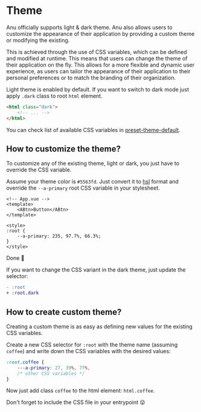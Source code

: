 # Theme

Anu officially supports light & dark theme. Anu also allows users to customize the appearance of their application by providing a custom theme or modifying the existing.

This is achieved through the use of CSS variables, which can be defined and modified at runtime. This means that users can change the theme of their application on the fly. This allows for a more flexible and dynamic user experience, as users can tailor the appearance of their application to their personal preferences or to match the branding of their organization.

Light theme is enabled by default. If you want to switch to dark mode just apply `.dark` class to root `html` element.

```html
<html class="dark">
    <!-- ... -->
</html>
```

You can check list of available CSS variables in [preset-theme-default](https://github.com/jd-solanki/anu/blob/main/packages/preset-theme-default/src/scss/index.scss).

## How to customize the theme?

To customize any of the existing theme, light or dark, you just have to override the CSS variable.

Assume your theme color is `#5563fd`. Just convert it to [hsl](https://developer.mozilla.org/en-US/docs/Web/CSS/color_value/hsl) format and override the `--a-primary` root CSS variable in your stylesheet.

```vue{6}
<!-- App.vue -->
<template>
    <ABtn>Button</ABtn>
</template>

<style>
:root {
    --a-primary: 235, 97.7%, 66.3%;
}
</style>
```

Done 🥳

If you want to change the CSS variant in the dark theme, just update the selector:

```diff
- :root
+ :root.dark
```

## How to create custom theme?

Creating a custom theme is as easy as defining new values for the existing CSS variables.

Create a new CSS selector for `:root` with the theme name (assuming `coffee`) and write down the CSS variables with the desired values:

```css
:root.coffee {
    ---a-primary: 27, 39%, 77%,
    /* other CSS variables */
}
```

Now just add class `coffee` to the html element: `html.coffee`.

Don't forget to include the CSS file in your entrypoint 😜
